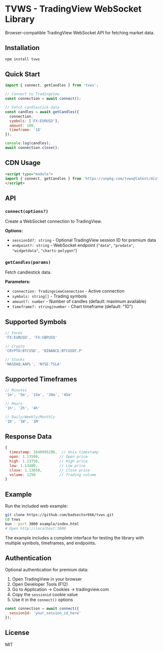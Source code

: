 # TVWS - TradingView WebSocket Library

Browser-compatible TradingView WebSocket API for fetching market data.

## Installation

```bash
npm install tvws
```

## Quick Start

```javascript
import { connect, getCandles } from 'tvws';

// Connect to TradingView
const connection = await connect();

// Fetch candlestick data
const candles = await getCandles({
  connection,
  symbols: ['FX:EURUSD'],
  amount: 100,
  timeframe: '1D'
});

console.log(candles);
await connection.close();
```

## CDN Usage

```html
<script type="module">
import { connect, getCandles } from 'https://unpkg.com/tvws@latest/dist/index.js';
</script>
```

## API

### `connect(options?)`
Create a WebSocket connection to TradingView.

**Options:**
- `sessionId?: string` - Optional TradingView session ID for premium data
- `endpoint?: string` - WebSocket endpoint (`"data"`, `"prodata"`, `"widgetdata"`, `"charts-polygon"`)

### `getCandles(params)`
Fetch candlestick data.

**Parameters:**
- `connection: TradingviewConnection` - Active connection
- `symbols: string[]` - Trading symbols
- `amount?: number` - Number of candles (default: maximum available)
- `timeframe?: string|number` - Chart timeframe (default: "1D")

## Supported Symbols

```javascript
// Forex
'FX:EURUSD', 'FX:GBPUSD'

// Crypto  
'CRYPTO:BTCUSD', 'BINANCE:BTCUSDT.P'

// Stocks
'NASDAQ:AAPL', 'NYSE:TSLA'
```

## Supported Timeframes

```javascript
// Minutes
'1m', '5m', '15m', '30m', '45m'

// Hours  
'1h', '2h', '4h'

// Daily/Weekly/Monthly
'1D', '1W', '1M'
```

## Response Data

```javascript
{
  timestamp: 1640995200,  // Unix timestamp
  open: 1.13500,         // Open price
  high: 1.13750,         // High price  
  low: 1.13400,          // Low price
  close: 1.13650,        // Close price
  volume: 1250           // Trading volume
}
```

## Example

Run the included web example:

```bash
git clone https://github.com/badsector666/tvws.git
cd tvws
bun --port 3000 example/index.html
# Open http://localhost:3000
```

The example includes a complete interface for testing the library with multiple symbols, timeframes, and endpoints.

## Authentication

Optional authentication for premium data:

1. Open TradingView in your browser
2. Open Developer Tools (F12)
3. Go to Application → Cookies → tradingview.com  
4. Copy the `sessionid` cookie value
5. Use it in the `connect()` options

```javascript
const connection = await connect({
  sessionId: 'your_session_id_here'
});
```

## License

MIT